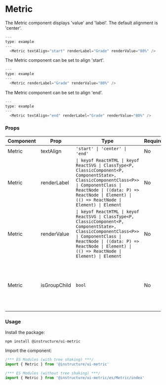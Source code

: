 # Metric


The Metric component displays 'value' and 'label'. The default alignment is 'center'.

```javascript
---
type: example
---
  <Metric textAlign="start" renderLabel="Grade" renderValue="80%" />
```

The Metric component can be set to align 'start'.

```javascript
---
type: example
---
  <Metric renderLabel="Grade" renderValue="80%" />
```

The Metric component can be set to align 'end'.

```javascript
---
type: example
---
  <Metric textAlign="end" renderLabel="Grade" renderValue="80%" />
```


### Props

| Component | Prop | Type | Required | Default | Description |
|-----------|------|------|----------|---------|-------------|
| Metric | textAlign | `'start' \| 'center' \| 'end'` | No | `'center'` |  |
| Metric | renderLabel | `\| keyof ReactHTML \| keyof ReactSVG \| ClassType<P, ClassicComponent<P, ComponentState>, ClassicComponentClass<P>> \| ComponentClass \| ReactNode \| ((data: P) => ReactNode \| Element) \| (() => ReactNode \| Element) \| Element` | No | - |  |
| Metric | renderValue | `\| keyof ReactHTML \| keyof ReactSVG \| ClassType<P, ClassicComponent<P, ComponentState>, ClassicComponentClass<P>> \| ComponentClass \| ReactNode \| ((data: P) => ReactNode \| Element) \| (() => ReactNode \| Element) \| Element` | No | - |  |
| Metric | isGroupChild | `bool` | No | `false` | Set to true when a child of MetricGroup so the appropriate aria labels get set |

### Usage

Install the package:

```shell
npm install @instructure/ui-metric
```

Import the component:

```javascript
/*** ES Modules (with tree shaking) ***/
import { Metric } from '@instructure/ui-metric'

/*** ES Modules (without tree shaking) ***/
import { Metric } from '@instructure/ui-metric/es/Metric/index'
```

